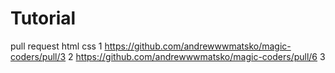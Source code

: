 # Tutorial

pull request html css
1 https://github.com/andrewwwmatsko/magic-coders/pull/3
2 https://github.com/andrewwwmatsko/magic-coders/pull/6
3
